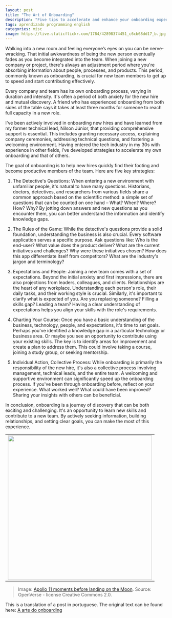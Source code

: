 ```yaml
---
layout: post
title: "The Art of Onboarding"
description: "Five tips to accelerate and enhance your onboarding experience"
tags: aprendizado programming english
categories: misc
image: https://live.staticflickr.com/1784/42898374451_c6cb68dd17_b.jpg
---
```


Walking into a new room and feeling everyone’s eyes on you can be nerve-wracking. That initial awkwardness of being the new person eventually fades as you become integrated into the team. When joining a new company or project, there's always an adjustment period where you're absorbing information about people, processes, and products. This period, commonly known as onboarding, is crucial for new team members to get up to speed and start contributing effectively.

Every company and team has its own onboarding process, varying in duration and intensity. It's often a period of both anxiety for the new hire and mutual discovery. A friend who has experienced onboarding from both sides of the table says it takes at least three months for someone to reach full capacity in a new role.

I've been actively involved in onboarding new hires and have learned from my former technical lead, Nilson Júnior, that providing comprehensive support is essential. This includes granting necessary access, explaining company ceremonies, addressing technical questions, and fostering a welcoming environment. Having entered the tech industry in my 30s with experience in other fields, I’ve developed strategies to accelerate my own onboarding and that of others.

The goal of onboarding is to help new hires quickly find their footing and become productive members of the team. Here are five key strategies:

1. The Detective's Questions:
When entering a new environment with unfamiliar people, it's natural to have many questions. Historians, doctors, detectives, and researchers from various fields share a common approach based on the scientific method: a simple set of questions that can be counted on one hand – What? When? Where? How? Why? By jotting down answers and new questions as you encounter them, you can better understand the information and identify knowledge gaps.

2. The Rules of the Game:
While the detective's questions provide a solid foundation, understanding the business is also crucial. Every software application serves a specific purpose. Ask questions like: Who is the end-user? What value does the product deliver? What are the current initiatives and challenges? Why were these initiatives chosen? How does this app differentiate itself from competitors? What are the industry's jargon and terminology?

3. Expectations and People:
Joining a new team comes with a set of expectations. Beyond the initial anxiety and first impressions, there are also projections from leaders, colleagues, and clients. Relationships are the heart of any workplace. Understanding each person's role, their daily tasks, and their working style is crucial. Similarly, it's important to clarify what is expected of you. Are you replacing someone? Filling a skills gap? Leading a team? Having a clear understanding of expectations helps you align your skills with the role's requirements.

4. Charting Your Course:
Once you have a basic understanding of the business, technology, people, and expectations, it's time to set goals. Perhaps you've identified a knowledge gap in a particular technology or business area. Or maybe you see an opportunity to contribute using your existing skills. The key is to identify areas for improvement and create a plan to address them. This could involve taking a course, joining a study group, or seeking mentorship.

5. Individual Action, Collective Process:
While onboarding is primarily the responsibility of the new hire, it's also a collective process involving management, technical leads, and the entire team. A welcoming and supportive environment can significantly speed up the onboarding process. If you've been through onboarding before, reflect on your experience. What worked well? What could have been improved? Sharing your insights with others can be beneficial.

In conclusion, onboarding is a journey of discovery that can be both exciting and challenging. It's an opportunity to learn new skills and contribute to a new team. By actively seeking information, building relationships, and setting clear goals, you can make the most of this experience.

<table cellpadding="0" cellspacing="0" border="0" width="100%">
<tr><td align="center">
  <img src="https://live.staticflickr.com/1784/42898374451_c6cb68dd17_b.jpg" width="450">
</td></tr>
</table>

>Image: [Apollo 11 moments before landing on the Moon](https://openverse.org/image/a76c2702-2311-45b1-8052-515abe9d0855). Source: OpenVerse - license Creative Commons 2.0.

This is a translation of a post in portuguese. The original text can be found here: [A arte do onboarding](https://0jonjo.github.io//blog/2024/arte-onboarding/)
